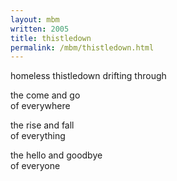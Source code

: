 ```yaml
---
layout: mbm
written: 2005
title: thistledown 
permalink: /mbm/thistledown.html
---
```


<div class="poem">
homeless thistledown  
drifting through


the come and go  
of everywhere


the rise and fall  
of everything


the hello and goodbye  
of everyone
</div>
